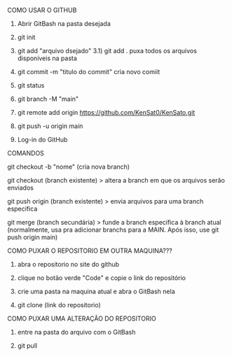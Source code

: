 COMO USAR O GITHUB

1) Abrir GitBash na pasta desejada

2) git init

3) git add "arquivo dsejado"
3.1) git add .
        puxa todos os arquivos disponíveis na pasta

4) git commit -m "titulo do commit"
    cria novo comiit

5) git status

6) git branch -M "main"

7) git remote add origin https://github.com/KenSat0/KenSato.git

8) git push -u origin main

9) Log-in do GitHub

COMANDOS 

git checkout -b "nome" (cria nova branch)

git checkout (branch existente)  >  altera a branch em que os arquivos serão enviados

git push origin (branch existente) > envia arquivos para uma branch especifica

git merge (branch secundária) > funde a branch especifica à branch atual (normalmente, usa pra adicionar branchs para a MAIN. Após isso, use git push origin main)

COMO PUXAR O REPOSITORIO EM OUTRA MAQUINA???

1) abra o repositorio no site do github

2) clique no botão verde "Code" e copie o link do repositório

3) crie uma pasta na maquina atual e abra o GitBash nela

4) git clone (link do repositorio)

COMO PUXAR UMA ALTERAÇÃO DO REPOSITORIO

1) entre na pasta do arquivo com o GitBash

2) git pull 